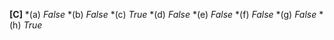 __[C]__
*(a) _False_
*(b) _False_
*(c) _True_
*(d) _False_
*(e) _False_
*(f) _False_
*(g) _False_
*(h) _True_